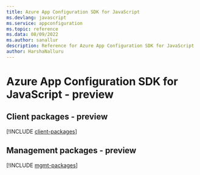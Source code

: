 ```yaml
---
title: Azure App Configuration SDK for JavaScript
ms.devlang: javascript
ms.service: appconfiguration
ms.topic: reference
ms.data: 08/09/2022
ms.author: sanallur
description: Reference for Azure App Configuration SDK for JavaScript
author: HarshaNalluru
---
```

# Azure App Configuration SDK for JavaScript - preview

## Client packages - preview
[!INCLUDE [client-packages](app-configuration-client-index.md)]
## Management packages - preview
[!INCLUDE [mgmt-packages](app-configuration-mgmt-index.md)]